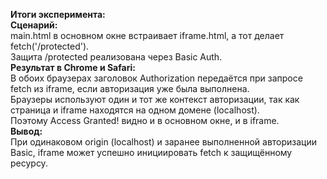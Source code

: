 **Итоги эксперимента:**\
**Сценарий:**\
main.html в основном окне встраивает iframe.html, а тот делает fetch('/protected').\
Защита /protected реализована через Basic Auth.\
**Результат в Chrome и Safari:**\
В обоих браузерах заголовок Authorization передаётся при запросе fetch из iframe, если авторизация уже была выполнена.\
Браузеры используют один и тот же контекст авторизации, так как страница и iframe находятся на одном домене (localhost).\
Поэтому Access Granted! видно и в основном окне, и в iframe.\
**Вывод:**\
При одинаковом origin (localhost) и заранее выполненной авторизации Basic, iframe может успешно инициировать fetch к защищённому ресурсу.

